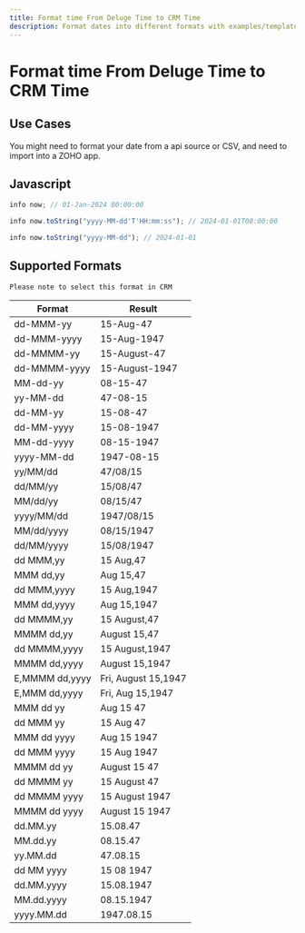 ```yaml
---
title: Format time From Deluge Time to CRM Time
description: Format dates into different formats with examples/templates.
---
```

# Format time From Deluge Time to CRM Time
## Use Cases

You might need to format your date from a api source or CSV, and need to import into a ZOHO app.

## Javascript
``` javascript
info now; // 01-Jan-2024 00:00:00

info now.toString("yyyy-MM-dd'T'HH:mm:ss"); // 2024-01-01T00:00:00

info now.toString("yyyy-MM-dd"); // 2024-01-01
```

## Supported Formats

    Please note to select this format in CRM 

| **Format**      | **Result**          |
|-----------------|---------------------|
| dd-MMM-yy       | 15-Aug-47           |
| dd-MMM-yyyy     | 15-Aug-1947         |
| dd-MMMM-yy      | 15-August-47        |
| dd-MMMM-yyyy    | 15-August-1947      |
| MM-dd-yy       | 08-15-47            |
| yy-MM-dd       | 47-08-15            |
| dd-MM-yy       | 15-08-47            |
| dd-MM-yyyy     | 15-08-1947          |
| MM-dd-yyyy     | 08-15-1947          |
| yyyy-MM-dd     | 1947-08-15          |
| yy/MM/dd       | 47/08/15            |
| dd/MM/yy       | 15/08/47            |
| MM/dd/yy       | 08/15/47            |
| yyyy/MM/dd     | 1947/08/15          |
| MM/dd/yyyy     | 08/15/1947          |
| dd/MM/yyyy     | 15/08/1947          |
| dd MMM,yy      | 15 Aug,47           |
| MMM dd,yy      | Aug 15,47           |
| dd MMM,yyyy    | 15 Aug,1947         |
| MMM dd,yyyy    | Aug 15,1947         |
| dd MMMM,yy     | 15 August,47        |
| MMMM dd,yy     | August 15,47        |
| dd MMMM,yyyy   | 15 August,1947      |
| MMMM dd,yyyy   | August 15,1947      |
| E,MMMM dd,yyyy | Fri, August 15,1947 |
| E,MMM dd,yyyy  | Fri, Aug 15,1947    |
| MMM dd yy      | Aug 15 47           |
| dd MMM yy      | 15 Aug 47           |
| MMM dd yyyy    | Aug 15 1947         |
| dd MMM yyyy    | 15 Aug 1947         |
| MMMM dd yy     | August 15 47        |
| dd MMMM yy     | 15 August 47        |
| dd MMMM yyyy   | 15 August 1947      |
| MMMM dd yyyy   | August 15 1947      |
| dd.MM.yy       | 15.08.47            |
| MM.dd.yy       | 08.15.47            |
| yy.MM.dd       | 47.08.15            |
| dd MM yyyy     | 15 08 1947          |
| dd.MM.yyyy     | 15.08.1947          |
| MM.dd.yyyy     | 08.15.1947          |
| yyyy.MM.dd     | 1947.08.15          |

